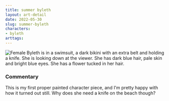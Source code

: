 ```yaml
---
title: summer byleth
layout: art-detail
date: 2022-05-30
slug: summer-byleth
characters:
- byleth
arttags:
---
```

![
Female Byleth is in a swimsuit, a dark bikini with an extra belt and holding a knife. She is looking down at the viewer. She has dark blue hair, pale skin and bright blue eyes. She has a flower tucked in her hair.
](/art/summer-byleth.webp)
### Commentary

This is my first proper painted character piece, and I'm pretty happy with how it turned out still. Why does she need a knife on the beach though?

